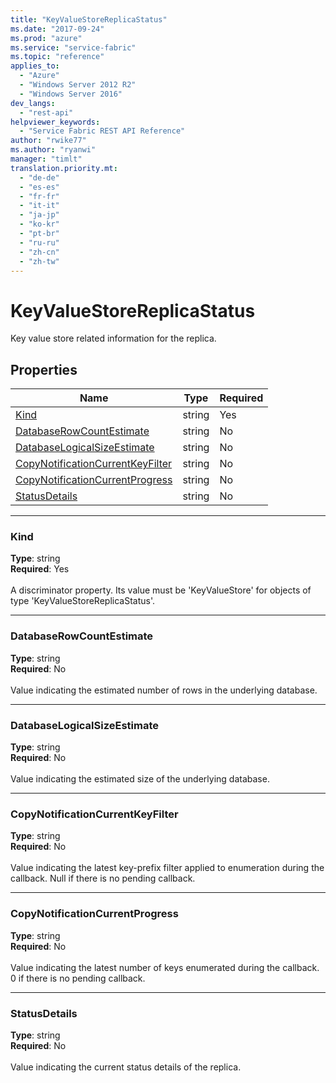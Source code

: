 ```yaml
---
title: "KeyValueStoreReplicaStatus"
ms.date: "2017-09-24"
ms.prod: "azure"
ms.service: "service-fabric"
ms.topic: "reference"
applies_to: 
  - "Azure"
  - "Windows Server 2012 R2"
  - "Windows Server 2016"
dev_langs: 
  - "rest-api"
helpviewer_keywords: 
  - "Service Fabric REST API Reference"
author: "rwike77"
ms.author: "ryanwi"
manager: "timlt"
translation.priority.mt: 
  - "de-de"
  - "es-es"
  - "fr-fr"
  - "it-it"
  - "ja-jp"
  - "ko-kr"
  - "pt-br"
  - "ru-ru"
  - "zh-cn"
  - "zh-tw"
---
```

# KeyValueStoreReplicaStatus

Key value store related information for the replica.

## Properties
| Name | Type | Required |
| --- | --- | --- |
| [Kind](#kind) | string | Yes |
| [DatabaseRowCountEstimate](#databaserowcountestimate) | string | No |
| [DatabaseLogicalSizeEstimate](#databaselogicalsizeestimate) | string | No |
| [CopyNotificationCurrentKeyFilter](#copynotificationcurrentkeyfilter) | string | No |
| [CopyNotificationCurrentProgress](#copynotificationcurrentprogress) | string | No |
| [StatusDetails](#statusdetails) | string | No |

____
### Kind
__Type__: string <br/>
__Required__: Yes <br/>
<br/>
A discriminator property. Its value must be 'KeyValueStore' for objects of type 'KeyValueStoreReplicaStatus'.

____
### DatabaseRowCountEstimate
__Type__: string <br/>
__Required__: No<br/>
<br/>
Value indicating the estimated number of rows in the underlying database.

____
### DatabaseLogicalSizeEstimate
__Type__: string <br/>
__Required__: No<br/>
<br/>
Value indicating the estimated size of the underlying database.

____
### CopyNotificationCurrentKeyFilter
__Type__: string <br/>
__Required__: No<br/>
<br/>
Value indicating the latest key-prefix filter applied to enumeration during the callback. Null if there is no pending callback.

____
### CopyNotificationCurrentProgress
__Type__: string <br/>
__Required__: No<br/>
<br/>
Value indicating the latest number of keys enumerated during the callback. 0 if there is no pending callback.

____
### StatusDetails
__Type__: string <br/>
__Required__: No<br/>
<br/>
Value indicating the current status details of the replica.
